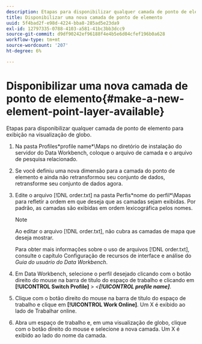 ```yaml
---
description: Etapas para disponibilizar qualquer camada de ponto de elemento para exibição na visualização de globo.
title: Disponibilizar uma nova camada de ponto de elemento
uuid: 5f4bad2f-e98d-4224-bba8-285ad5e23da9
exl-id: 12797335-0788-4103-a581-41bc3bb3dcc9
source-git-commit: d9df90242ef96188f4e4b5e6d04cfef196b0a628
workflow-type: tm+mt
source-wordcount: '207'
ht-degree: 6%

---
```


# Disponibilizar uma nova camada de ponto de elemento{#make-a-new-element-point-layer-available}

Etapas para disponibilizar qualquer camada de ponto de elemento para exibição na visualização de globo.

1. Na pasta Profiles\*profile name*\Maps no diretório de instalação do servidor do Data Workbench, coloque o arquivo de camada e o arquivo de pesquisa relacionado.
1. Se você definiu uma nova dimensão para a camada do ponto de elemento e ainda não retransformou seu conjunto de dados, retransforme seu conjunto de dados agora.
1. Edite o arquivo [!DNL order.txt] na pasta Perfis\*nome do perfil*\Mapas para refletir a ordem em que deseja que as camadas sejam exibidas. Por padrão, as camadas são exibidas em ordem lexicográfica pelos nomes.

   >[!NOTE]
   >
   >Ao editar o arquivo [!DNL order.txt], não cubra as camadas de mapa que deseja mostrar.

   Para obter mais informações sobre o uso de arquivos [!DNL order.txt], consulte o capítulo Configuração de recursos de interface e análise do *Guia do usuário do Data Workbench*.

1. Em Data Workbench, selecione o perfil desejado clicando com o botão direito do mouse na barra de título do espaço de trabalho e clicando em **[!UICONTROL Switch Profile]** > *&lt;**[!UICONTROL profile name]***.
1. Clique com o botão direito do mouse na barra de título do espaço de trabalho e clique em **[!UICONTROL Work Online]**. Um X é exibido ao lado de Trabalhar online.
1. Abra um espaço de trabalho e, em uma visualização de globo, clique com o botão direito do mouse e selecione a nova camada. Um X é exibido ao lado do nome da camada.
